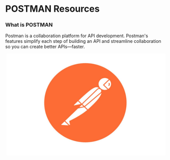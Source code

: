 # POSTMAN Resources
### What is POSTMAN
Postman is a collaboration platform for API development. Postman's features simplify each step of building an API and streamline collaboration so you can create better APIs—faster.

<div align="center">
<img align="right" alt="GIF" src="https://github.com/Ayush7614/web-development-Resource/blob/main/POSTMAN/Postman.jpg?raw=true" width="500" height="320" />
<div align="center">

